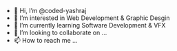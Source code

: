 - 👋 Hi, I’m @coded-yashraj
- 👀 I’m interested in Web Development & Graphic Desgin
- 🌱 I’m currently learning Software Development & VFX
- 💞️ I’m looking to collaborate on ...
- 📫 How to reach me ...

<!---
coded-yashraj/coded-yashraj is a ✨ special ✨ repository because its `README.md` (this file) appears on your GitHub profile.
You can click the Preview link to take a look at your changes.
--->
